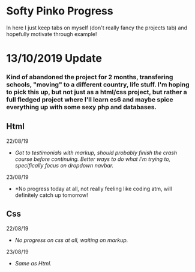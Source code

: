 # Softy Pinko Progress

In here I just keep tabs on myself (don't really fancy the projects tab) and hopefully motivate through example!

# 13/10/2019 Update
  ### Kind of abandoned the project for 2 months, transfering schools, "moving" to a different country, life stuff. I'm hoping to pick this up, but not just as a html/css project, but rather a full fledged project where I'll learn es6 and maybe spice everything up with some sexy php and databases.


## Html

22/08/19
  - *Got to testimonials with markup, should probably finish the crash course before continuing. Better ways to do what I'm trying to,    specifically focus on dropdown navbar.*

23/08/19
  - *No progress today at all, not really feeling like coding atm, will definitely catch up tomorrow!

## Css

22/08/19
  - *No progress on css at all, waiting on markup.*

23/08/19
  - *Same as Html.*
